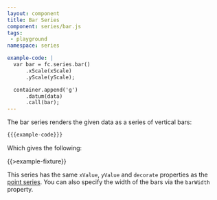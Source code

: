 ```yaml
---
layout: component
title: Bar Series
component: series/bar.js
tags:
 - playground
namespace: series

example-code: |
  var bar = fc.series.bar()
      .xScale(xScale)
      .yScale(yScale);

  container.append('g')
      .datum(data)
      .call(bar);
---
```


The bar series renders the given data as a series of vertical bars:

```js
{{{example-code}}}
```

Which gives the following:

{{>example-fixture}}

This series has the same `xValue`, `yValue` and `decorate` properties as the [point series](./point). You can also specify the width of the bars via the `barWidth` property.
